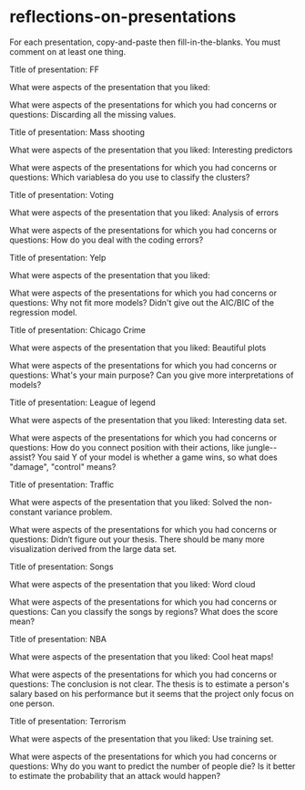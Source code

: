 # reflections-on-presentations

For each presentation, copy-and-paste then fill-in-the-blanks.  You must comment on at least one thing. 



Title of presentation: FF

What were aspects of the presentation that you liked: 

What were aspects of the presentations for which you had concerns or questions: Discarding all the missing values.



Title of presentation: Mass shooting

What were aspects of the presentation that you liked: Interesting predictors

What were aspects of the presentations for which you had concerns or questions: Which variablesa do you use to classify the clusters?



Title of presentation: Voting

What were aspects of the presentation that you liked: Analysis of errors

What were aspects of the presentations for which you had concerns or questions: How do you deal with the coding errors?



Title of presentation: Yelp

What were aspects of the presentation that you liked:

What were aspects of the presentations for which you had concerns or questions: Why not fit more models? Didn't give out the AIC/BIC of the regression model.



Title of presentation: Chicago Crime

What were aspects of the presentation that you liked: Beautiful plots

What were aspects of the presentations for which you had concerns or questions: What's your main purpose? Can you give more interpretations of models?


Title of presentation: League of legend

What were aspects of the presentation that you liked: Interesting data set.

What were aspects of the presentations for which you had concerns or questions: How do you connect position with their actions, like jungle--assist? 
You said Y of your model is whether a game wins, so what does "damage", "control" means?


Title of presentation: Traffic

What were aspects of the presentation that you liked: Solved the non-constant variance problem.

What were aspects of the presentations for which you had concerns or questions: Didn‘t figure out your thesis. 
There should be many more visualization derived from the large data set.


Title of presentation: Songs

What were aspects of the presentation that you liked: Word cloud

What were aspects of the presentations for which you had concerns or questions: Can you classify the songs by regions? What does the score mean?


Title of presentation: NBA

What were aspects of the presentation that you liked: Cool heat maps!

What were aspects of the presentations for which you had concerns or questions: The conclusion is not clear. 
The thesis is to estimate a person's salary based on his performance but it seems that the project only focus on one person.


Title of presentation: Terrorism
 
What were aspects of the presentation that you liked: Use training set.

What were aspects of the presentations for which you had concerns or questions: Why do you want to predict the number of people die? Is it better to estimate the probability that an attack would happen?
